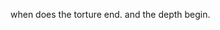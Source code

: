 when does the torture end. and the depth begin.
<!---
MooncakeezXD/MooncakeezXD is a ✨ special ✨ repository because its `README.md` (this file) appears on your GitHub profile.
You can click the Preview link to take a look at your changes.
--->
